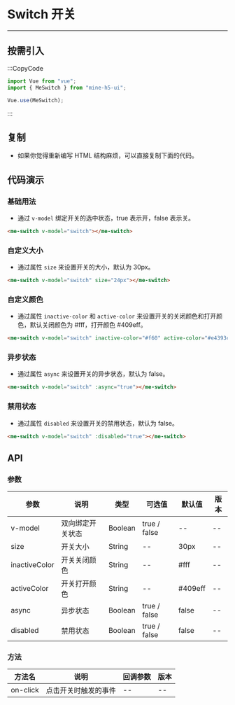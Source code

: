 # Switch 开关

---

## 按需引入

:::CopyCode

```JavaScript
import Vue from "vue";
import { MeSwitch } from "mine-h5-ui";

Vue.use(MeSwitch);
```

:::

## 复制

- 如果你觉得重新编写 HTML 结构麻烦，可以直接复制下面的代码。

## 代码演示

### 基础用法

- 通过 `v-model` 绑定开关的选中状态，true 表示开，false 表示关。

```HTML
<me-switch v-model="switch"></me-switch>
```

### 自定义大小

- 通过属性 `size` 来设置开关的大小，默认为 30px。

```HTML
<me-switch v-model="switch" size="24px"></me-switch>
```

### 自定义颜色

- 通过属性 `inactive-color` 和 `active-color` 来设置开关的关闭颜色和打开颜色，默认关闭颜色为 #fff，打开颜色 #409eff。

```HTML
<me-switch v-model="switch" inactive-color="#f60" active-color="#e4393c"></me-switch>
```

### 异步状态

- 通过属性 `async` 来设置开关的异步状态，默认为 false。

```HTML
<me-switch v-model="switch" :async="true"></me-switch>
```

### 禁用状态

- 通过属性 `disabled` 来设置开关的禁用状态，默认为 false。

```HTML
<me-switch v-model="switch" :disabled="true"></me-switch>
```

## API

### 参数

| 参数          | 说明             | 类型    | 可选值       | 默认值  | 版本 |
| ------------- | ---------------- | ------- | ------------ | ------- | ---- |
| v-model       | 双向绑定开关状态 | Boolean | true / false | --      | --   |
| size          | 开关大小         | String  | --           | 30px    | --   |
| inactiveColor | 开关关闭颜色     | String  | --           | #fff    | --   |
| activeColor   | 开关打开颜色     | String  | --           | #409eff | --   |
| async         | 异步状态         | Boolean | true / false | false   | --   |
| disabled      | 禁用状态         | Boolean | true / false | false   | --   |

### 方法

| 方法名   | 说明                 | 回调参数 | 版本 |
| -------- | -------------------- | -------- | ---- |
| on-click | 点击开关时触发的事件 | --       | --   |
